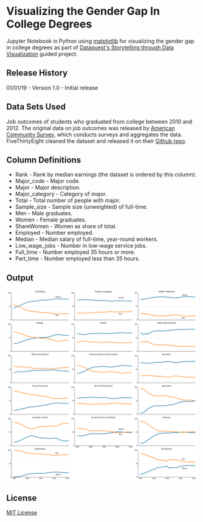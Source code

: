 # Visualizing the Gender Gap In College Degrees
Jupyter Notebook in Python using [matplotlib](https://matplotlib.org/) for visualizing the gender gap in college degrees as part of [Dataquest's Storytelling through Data Visualization](https://www.dataquest.io/course/storytelling-data-visualization) guided project.

## Release History

01/01/19 - Version 1.0 - Initial release

## Data Sets Used

Job outcomes of students who graduated from college between 2010 and 2012. The original data on job outcomes was released by [American Community Survey](https://www.census.gov/programs-surveys/acs/), which conducts surveys and aggregates the data. FiveThirtyEight cleaned the dataset and released it on their [Github repo](https://github.com/fivethirtyeight/data/tree/master/college-majors).

## Column Definitions
* Rank - Rank by median earnings (the dataset is ordered by this column).
* Major_code - Major code.
* Major - Major description.
* Major_category - Category of major.
* Total - Total number of people with major.
* Sample_size - Sample size (unweighted) of full-time.
* Men - Male graduates.
* Women - Female graduates.
* ShareWomen - Women as share of total.
* Employed - Number employed.
* Median - Median salary of full-time, year-round workers.
* Low_wage_jobs - Number in low-wage service jobs.
* Full_time - Number employed 35 hours or more.
* Part_time - Number employed less than 35 hours.

## Output
![Output](https://github.com/awhlam/VisualizingGenderGapInCollegeDegrees/blob/master/gender_degrees.png)

## License
[MIT License](https://opensource.org/licenses/MIT)
